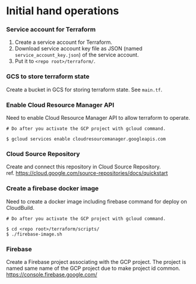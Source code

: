 # Initial hand operations
### Service account for Terraform
1. Create a service account for Terraform.
2. Download service account key file as JSON (named `service_account_key.json`) of the service account.
3. Put it to `<repo root>/terraform/`.


### GCS to store terraform state
Create a bucket in GCS for storing terraform state. See `main.tf`.


### Enable Cloud Resource Manager API
Need to enable Cloud Resource Manager API to allow terraform to operate.

```
# Do after you activate the GCP project with gcloud command.

$ gcloud services enable cloudresourcemanager.googleapis.com
```


### Cloud Source Repository
Create and connect this repository in Cloud Source Repository.  
ref. https://cloud.google.com/source-repositories/docs/quickstart


### Create a firebase docker image
Need to create a docker image including firebase command for deploy on CloudBuild.

```
# Do after you activate the GCP project with gcloud command.

$ cd <repo root>/terraform/scripts/
$ ./firebase-image.sh
```


### Firebase
Create a Firebase project associating with the GCP project. The project is named same name of the GCP project due to make project id common.  
https://console.firebase.google.com/
